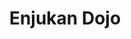 ---
layout: dojo
fellow: yes
location: "Kirkmichael"
title: "Enjukan Dojo"
dojo-mon: Honda-mon-s.png
dojo-avatar: default_entrance_s.png
entrance_picture: default_entrance_s.png
practice_picture: default_practice.png
map: "https://www.google.com/maps/embed?pb=!1m18!1m12!1m3!1d47052.36974512318!2d-3.541185682877774!3d56.72919807101693!2m3!1f0!2f0!3f0!3m2!1i1024!2i768!4f13.1!3m3!1m2!1s0x48860f93ca419335%3A0x21cc8244e6466680!2sKirkmichael%20Village%20Hall!5e1!3m2!1sen!2suk!4v1739060282698!5m2!1sen!2suk"
address: "Kirkmichael Village Hall,<br> Kirkmichael"
email: ian@ikdesign.scot
facebook: www.facebook.com/enjukan
home-url: "http://www.eikoku-roshukai.org/"
---